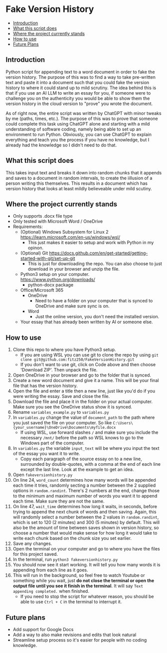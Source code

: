 # Fake Version History
- [Introduction](#introduction)
- [What this script does](#what-this-script-does)
- [Where the project currently stands](#where-the-project-currently-stands)
- [How to use](#how-to-use)
- [Future Plans](#future-plans)

## Introduction
Python script for appending text to a word document in order to fake the version history. The purpose of this was to find a way to take pre-written text and paste it into a document such that you could fake the version history to where it could stand up to mild scrutiny. The idea behind this is that if you use an AI LLM to write an essay for you, if someone were to challenge you on the authenticity you would be able to show them the version history in the cloud version to "prove" you wrote the document.

As of right now, the entire script was written by ChatGPT with minor tweaks by me (paths, times, etc.). The purpose of this was to prove that someone could complete this task using ChatGPT alone and starting with a mild understanding of software coding, namely being able to set up an environment to run Python. Obviously, you can use ChatGPT to explain everything and teach you the process if you have no knowledge, but I already had the knowledge so I didn't need to do that. 

## What this script does
This takes input text and breaks it down into random chunks that it appends and saves to a document in random intervals, to create the iillusion of a person writing this themselves. This results in a document which has version history that looks at least mildly believeable under mild scutiny. 

## Where the project currently stands
- Only supports .docx file type
- Only tested with Microsoft Word / OneDrive
- Requirements:
  - (Optional) Windows Subsystem for Linux 2 https://learn.microsoft.com/en-us/windows/wsl/
    - This just makes it easier to setup and work with Python in my opinon.
  - (Optional) Git https://docs.github.com/en/get-started/getting-started-with-git/set-up-git
    - This is just for downloading the repo. You can also choose to just download in your browser and unzip the file.
  - Python3 setup on your computer. https://www.python.org/downloads/
    - python-docx package
  - Office/Microsoft 365
    - OneDrive
      - Need to have a folder on your computer that is synced to OneDrive and make sure sync is on.
    - Word
      - Just the online version, you don't need the installed version. 
  - Your essay that has already been written by AI or someone else.

## How to use
1. Clone this repo to where you have Python3 setup. 
    - If you are using WSL you can use git to clone the repo by using `git clone git@github.com:fitz250/FakeVersionHistory.git`
    - If you don't want to use git, click on Code above and then choose 'Download ZIP'. Then unpack the file.
2. Open OneDrive in your browser and go to the folder that is synced. 
3. Create a new word document and give it a name. This will be your final file that has the version history. 
4. Open the file and enter a title then a new line, just like you'd do if you were writing the essay. Save and close the file. 
5. Download the file and place it in the folder on your actual computer. Make sure you see the OneDrive status show it is synced.
6. Rename `variables_example.py` to `variables.py`
7. In `variables.py` change the value of `document_path` to the path where you just saved the file on your computer. So like `C:\Users\{your_username}\OneDrive\Documents\myfile.docx`
    - If using WSL, use forward slashes `/` and make sure you include the necessary `/mnt/` before the path so WSL knows to go to the Windows part of the computer. 
8. In `variables.py` the variable `input_text` will be where you input the text of the essay you want it to write.
    - Copy each paragraph of the source essay on to a new line, surrounded by double-quotes, with a comma at the end of each line except the last line. Look at the example to get an idea. 
9. Open `fakeversionhistory.py`
10. On line 24, `word_count` determines how many words will be appended each time it tries, randomly secting a number between the 2 supplied options in `random.randint`. There's 2 numbers at the end, change those to the minimum and maximum number of words you want it to append each time. Make sure they are not the same. 
11. On line 47, `wait_time` determines how long it waits, in seconds, before trying to append the next chunk of words and then saving. Again, this will randomly select a number between the 2 values in `random.randint`, which is set to 120 (2 minutes) and 300 (5 minutes) by default.  This will also be the amount of time between saves shown in version history, so choose a number that would make sense for how long it would take to write each chunk based on the chunk size you set earlier.
12. Save any changes.
13. Open the terminal on your computer and go to where you have the files for this project saved.
14. In the terminal, run `python3 fakeversionhistory.py`
15. You should now see it start working. It will tell you how many words it is appending from each line as it goes. 
16. This will run in the background, so feel free to watch Youtube or something while you wait, just **do not close the terminal or open the output file until you see it finish in the terminal**. It will say `Text appending completed.` when finished. 
    - If you need to stop the script for whatever reason, you should be able to use `Ctrl + C` in the terminal to interrupt it.

## Future plans
- Add support for Google Docs
- Add a way to also make revisions and edits that look natural
- Streamline setup process so it's easier for people with no coding knowledge. 


